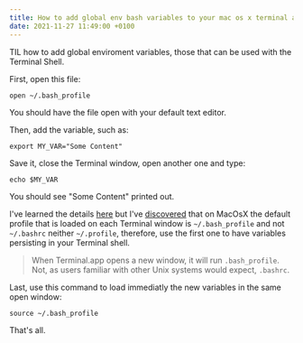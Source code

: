 ```yaml
---
title: How to add global env bash variables to your mac os x terminal app
date: 2021-11-27 11:49:00 +0100
---
```




TIL how to add global enviroment variables, those that can be used with the Terminal Shell.

First, open this file:

```shell
open ~/.bash_profile
```

You should have the file open with your default text editor.

Then, add the variable, such as:

```shell
export MY_VAR="Some Content"
```

Save it, close the Terminal window, open another one and type:

```shell
echo $MY_VAR
```

You should see "Some Content" printed out.

I've learned the details [here](https://medium.com/geekculture/path-macos-best-practice-for-path-environment-variables-on-mac-os-35ec4076a486) but I've [discovered](https://scriptingosx.com/2017/04/about-bash_profile-and-bashrc-on-macos/) that on MacOsX the default profile that is loaded on each Terminal window is `~/.bash_profile` and not `~/.bashrc` neither `~/.profile`, therefore, use the first one to have variables persisting in your Terminal shell.

> When Terminal.app opens a new window, it will run `.bash_profile`. Not, as users familiar with other Unix systems would expect, `.bashrc`.

Last, use this command to load immediatly the new variables in the same open window:

```shell
source ~/.bash_profile
```

That's all.